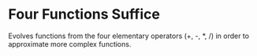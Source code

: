 # Four Functions Suffice
Evolves functions from the four elementary operators (+, -, *, /) in order to approximate more complex functions.
